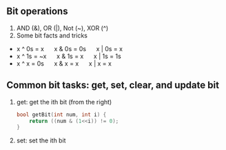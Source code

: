 ## Bit operations
1. AND (&), OR (|), Not (~), XOR (^)
2. Some bit facts and tricks
  * x ^ 0s = x   &nbsp;&nbsp;&nbsp;&nbsp;    x & 0s = 0s    &nbsp;&nbsp;&nbsp;&nbsp;    x | 0s = x
  * x ^ 1s = ~x      &nbsp;&nbsp;&nbsp;&nbsp;   x & 1s = x    &nbsp;&nbsp;&nbsp;&nbsp;    x | 1s = 1s
  * x ^ x = 0s        &nbsp;&nbsp;&nbsp;&nbsp;   x & x = x    &nbsp;&nbsp;&nbsp;&nbsp;     x | x = x
  
## Common bit tasks: get, set, clear, and update bit
1. get: get the ith bit (from the right)

	```C
	bool getBit(int num, int i) {
		return ((num & (1<<i)) != 0);
	}
	```
2. set: set the ith bit 

